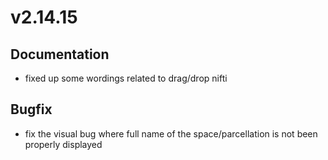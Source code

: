 # v2.14.15

## Documentation

- fixed up some wordings related to drag/drop nifti

## Bugfix

- fix the visual bug where full name of the space/parcellation is not been properly displayed
